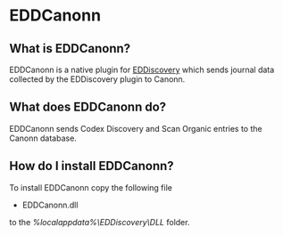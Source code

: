 # EDDCanonn

## What is EDDCanonn?
EDDCanonn is a native plugin for [EDDiscovery](https://github.com/EDDiscovery/EDDiscovery) which sends journal data collected by the EDDiscovery plugin to Canonn.

## What does EDDCanonn do?
EDDCanonn sends Codex Discovery and Scan Organic entries to the Canonn database.

## How do I install EDDCanonn?
To install EDDCanonn copy the following file
- EDDCanonn.dll 

to the _%localappdata%\EDDiscovery\DLL_ folder.
